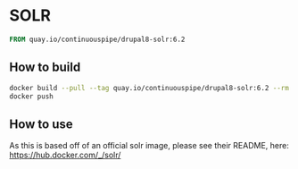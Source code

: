 # SOLR

```Dockerfile
FROM quay.io/continuouspipe/drupal8-solr:6.2
```

## How to build
```bash
docker build --pull --tag quay.io/continuouspipe/drupal8-solr:6.2 --rm .
docker push
```

## How to use

As this is based off of an official solr image, please see their README, here:
https://hub.docker.com/_/solr/
